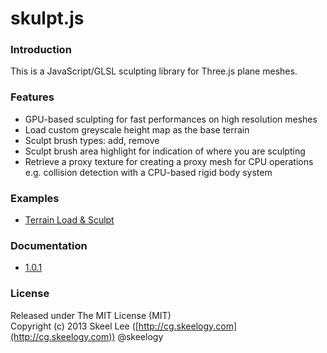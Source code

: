 skulpt.js
=========

### Introduction

This is a JavaScript/GLSL sculpting library for Three.js plane meshes.

### Features

* GPU-based sculpting for fast performances on high resolution meshes
* Load custom greyscale height map as the base terrain
* Sculpt brush types: add, remove
* Sculpt brush area highlight for indication of where you are sculpting
* Retrieve a proxy texture for creating a proxy mesh for CPU operations e.g. collision detection with a CPU-based rigid body system

### Examples

* [Terrain Load & Sculpt](http://skeelogy.github.io/skulpt.js/examples/terrain.html)

### Documentation

* [1.0.1](http://skeelogy.github.io/skulpt.js/docs/1.0.1)

### License

Released under The MIT License (MIT)<br/>
Copyright (c) 2013 Skeel Lee ([http://cg.skeelogy.com](http://cg.skeelogy.com)) @skeelogy
